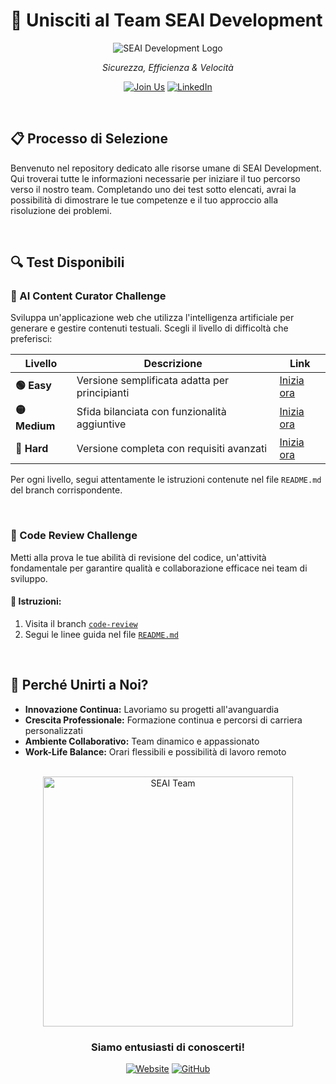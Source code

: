 # 🚀 Unisciti al Team SEAI Development

<div align="center">
  
  ![SEAI Development Logo](https://avatars.githubusercontent.com/u/199647986)

  *Sicurezza, Efficienza & Velocità*
  
  [![Join Us](https://img.shields.io/badge/Join%20Us-Apply%20Now-blue)](https://github.com/SEAI-Development/Human-Resources)
  [![LinkedIn](https://img.shields.io/badge/LinkedIn-Connect-blue)](https://www.linkedin.com/company/seai-tech)
</div>

<br>

## 📋 Processo di Selezione

Benvenuto nel repository dedicato alle risorse umane di SEAI Development. Qui troverai tutte le informazioni necessarie per iniziare il tuo percorso verso il nostro team. Completando uno dei test sotto elencati, avrai la possibilità di dimostrare le tue competenze e il tuo approccio alla risoluzione dei problemi.

<br>

## 🔍 Test Disponibili

### 🤖 AI Content Curator Challenge

Sviluppa un'applicazione web che utilizza l'intelligenza artificiale per generare e gestire contenuti testuali. Scegli il livello di difficoltà che preferisci:

<div align="center">

| Livello | Descrizione | Link |
|---------|-------------|------|
| **🟢 Easy** | Versione semplificata adatta per principianti | [Inizia ora](https://github.com/SEAI-Development/Human-Resources/tree/ai-content-curator-easy) |
| **🟡 Medium** | Sfida bilanciata con funzionalità aggiuntive | [Inizia ora](https://github.com/SEAI-Development/Human-Resources/tree/ai-content-curator-medium) |
| **🔴 Hard** | Versione completa con requisiti avanzati | [Inizia ora](https://github.com/SEAI-Development/Human-Resources/tree/ai-content-curator-hard) |

</div>

Per ogni livello, segui attentamente le istruzioni contenute nel file `README.md` del branch corrispondente.

<br>

### 👀 Code Review Challenge

Metti alla prova le tue abilità di revisione del codice, un'attività fondamentale per garantire qualità e collaborazione efficace nei team di sviluppo.

#### 📝 Istruzioni:

1. Visita il branch [`code-review`](https://github.com/SEAI-Development/Human-Resources/tree/code-review)
2. Segui le linee guida nel file [`README.md`](https://github.com/SEAI-Development/Human-Resources/blob/code-review/README.md)

<br>

## 💼 Perché Unirti a Noi?

- **Innovazione Continua:** Lavoriamo su progetti all'avanguardia
- **Crescita Professionale:** Formazione continua e percorsi di carriera personalizzati
- **Ambiente Collaborativo:** Team dinamico e appassionato
- **Work-Life Balance:** Orari flessibili e possibilità di lavoro remoto

<br>

<div align="center">
  
  <img src="https://raw.githubusercontent.com/user/repo/main/assets/team.png" alt="SEAI Team" width="400"/>
  
  ### Siamo entusiasti di conoscerti!
  
  [![Website](https://img.shields.io/badge/Website-Visit%20Us-green)](https://seai.digital/)
  [![GitHub](https://img.shields.io/badge/GitHub-Follow-black)](https://github.com/SEAI-Development)
</div>